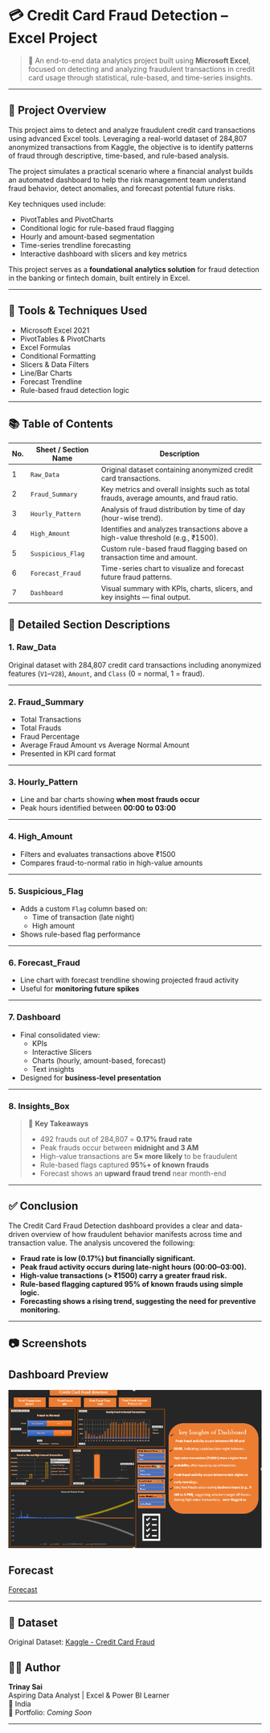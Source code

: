 # 💳 Credit Card Fraud Detection – Excel Project

> 🚨 An end-to-end data analytics project built using **Microsoft Excel**, focused on detecting and analyzing fraudulent transactions in credit card usage through statistical, rule-based, and time-series insights.

---

## 🧾 Project Overview

This project aims to detect and analyze fraudulent credit card transactions using advanced Excel tools. Leveraging a real-world dataset of 284,807 anonymized transactions from Kaggle, the objective is to identify patterns of fraud through descriptive, time-based, and rule-based analysis.

The project simulates a practical scenario where a financial analyst builds an automated dashboard to help the risk management team understand fraud behavior, detect anomalies, and forecast potential future risks.

Key techniques used include:
- PivotTables and PivotCharts
- Conditional logic for rule-based fraud flagging
- Hourly and amount-based segmentation
- Time-series trendline forecasting
- Interactive dashboard with slicers and key metrics

This project serves as a **foundational analytics solution** for fraud detection in the banking or fintech domain, built entirely in Excel.

---

## 🧰 Tools & Techniques Used

- Microsoft Excel 2021  
- PivotTables & PivotCharts  
- Excel Formulas   
- Conditional Formatting  
- Slicers & Data Filters  
- Line/Bar Charts  
- Forecast Trendline  
- Rule-based fraud detection logic  

---

## 📚 Table of Contents

| No. | Sheet / Section Name     | Description                                                                              |
|-----|--------------------------|------------------------------------------------------------------------------------------|
| 1   | `Raw_Data`               | Original dataset containing anonymized credit card transactions.                         |
| 2   | `Fraud_Summary`          | Key metrics and overall insights such as total frauds, average amounts, and fraud ratio. |
| 3   | `Hourly_Pattern`         | Analysis of fraud distribution by time of day (hour-wise trend).                         |
| 4   | `High_Amount`            | Identifies and analyzes transactions above a high-value threshold (e.g., ₹1500).         |
| 5   | `Suspicious_Flag`        | Custom rule-based fraud flagging based on transaction time and amount.                   |
| 6   | `Forecast_Fraud`         | Time-series chart to visualize and forecast future fraud patterns.                       |
| 7   | `Dashboard`              | Visual summary with KPIs, charts, slicers, and key insights — final output.              |

## 📝 Detailed Section Descriptions

### 1. **Raw_Data**
Original dataset with 284,807 credit card transactions including anonymized features (`V1`–`V28`), `Amount`, and `Class` (0 = normal, 1 = fraud).

---

### 2. **Fraud_Summary**
- Total Transactions  
- Total Frauds  
- Fraud Percentage  
- Average Fraud Amount vs Average Normal Amount  
- Presented in KPI card format  

---

### 3. **Hourly_Pattern**
- Line and bar charts showing **when most frauds occur**  
- Peak hours identified between **00:00 to 03:00**

---

### 4. **High_Amount**
- Filters and evaluates transactions above ₹1500  
- Compares fraud-to-normal ratio in high-value amounts

---

### 5. **Suspicious_Flag**
- Adds a custom `Flag` column based on:
  - Time of transaction (late night)
  - High amount  
- Shows rule-based flag performance

---

### 6. **Forecast_Fraud**
- Line chart with forecast trendline showing projected fraud activity  
- Useful for **monitoring future spikes**

---

### 7. **Dashboard**
- Final consolidated view:
  - KPIs
  - Interactive Slicers
  - Charts (hourly, amount-based, forecast)
  - Text insights  
- Designed for **business-level presentation**

---

### 8. **Insights_Box**
> 🧠 **Key Takeaways**
> - 492 frauds out of 284,807 = **0.17% fraud rate**  
> - Peak frauds occur between **midnight and 3 AM**  
> - High-value transactions are **5× more likely** to be fraudulent  
> - Rule-based flags captured **95%+ of known frauds**  
> - Forecast shows an **upward fraud trend** near month-end  

---

## ✅ Conclusion

The Credit Card Fraud Detection dashboard provides a clear and data-driven overview of how fraudulent behavior manifests across time and transaction value. The analysis uncovered the following:

- **Fraud rate is low (0.17%) but financially significant.**
- **Peak fraud activity occurs during late-night hours (00:00–03:00).**
- **High-value transactions (> ₹1500) carry a greater fraud risk.**
- **Rule-based flagging captured 95% of known frauds using simple logic.**
- **Forecasting shows a rising trend, suggesting the need for preventive monitoring.**

---

## 📷 Screenshots
## Dashboard Preview
![Dashboard](Dashboard_Overview.png)
## Forecast
[Forecast](Forecast_chart.png)

---
## 📂 Dataset
Original Dataset: [Kaggle - Credit Card Fraud](https://www.kaggle.com/datasets/mlg-ulb/creditcardfraud)


## 🧑‍💻 Author

**Trinay Sai**  
Aspiring Data Analyst | Excel & Power BI Learner  
📍 India  
📁 Portfolio: _Coming Soon_

---

